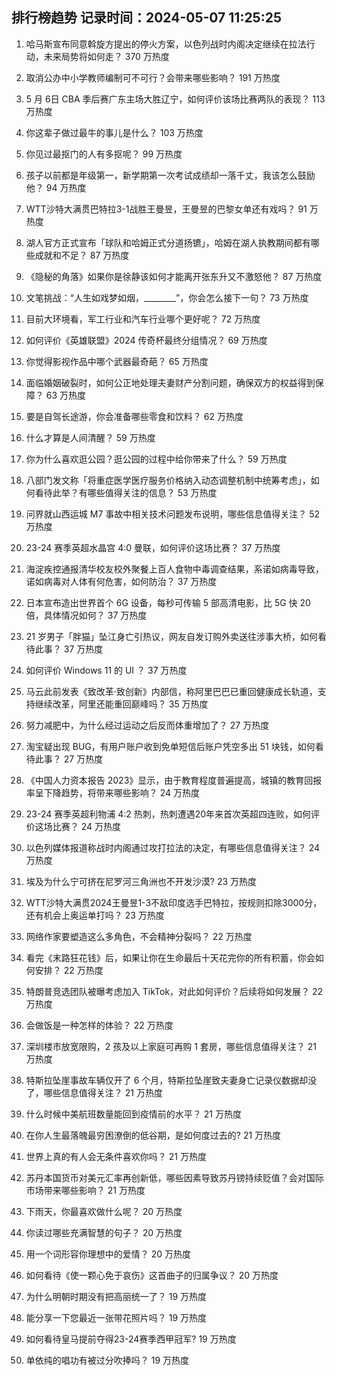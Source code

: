 
## 排行榜趋势 记录时间：2024-05-07 11:25:25
  
  1. 哈马斯宣布同意斡旋方提出的停火方案，以色列战时内阁决定继续在拉法行动，未来局势将如何走？ 370 万热度
    
  2. 取消公办中小学教师编制可不可行？会带来哪些影响？ 191 万热度
    
  3. 5 月 6日 CBA 季后赛广东主场大胜辽宁，如何评价该场比赛两队的表现？ 113 万热度
    
  4. 你这辈子做过最牛的事儿是什么？ 103 万热度
    
  5. 你见过最抠门的人有多抠呢？ 99 万热度
    
  6. 孩子以前都是年级第一，新学期第一次考试成绩却一落千丈，我该怎么鼓励他？ 94 万热度
    
  7. WTT沙特大满贯巴特拉3-1战胜王曼昱，王曼昱的巴黎女单还有戏吗？ 91 万热度
    
  8. 湖人官方正式宣布「球队和哈姆正式分道扬镳」，哈姆在湖人执教期间都有哪些成就和不足？ 87 万热度
    
  9. 《隐秘的角落》如果你是徐静该如何才能离开张东升又不激怒他？ 87 万热度
    
  10. 文笔挑战：“人生如戏梦如烟，________”，你会怎么接下一句？ 73 万热度
    
  11. 目前大环境看，军工行业和汽车行业哪个更好呢？ 72 万热度
    
  12. 如何评价《英雄联盟》2024 传奇杯最终分组情况？ 69 万热度
    
  13. 你觉得影视作品中哪个武器最奇葩？ 65 万热度
    
  14. 面临婚姻破裂时，如何公正地处理夫妻财产分割问题，确保双方的权益得到保障？ 63 万热度
    
  15. 要是自驾长途游，你会准备哪些零食和饮料？ 62 万热度
    
  16. 什么才算是人间清醒？ 59 万热度
    
  17. 你为什么喜欢逛公园？逛公园的过程中给你带来了什么？ 59 万热度
    
  18. 八部门发文称「将重症医学医疗服务价格纳入动态调整机制中统筹考虑」，如何看待此举？有哪些值得关注的信息？ 53 万热度
    
  19. 问界就山西运城 M7 事故中相关技术问题发布说明，哪些信息值得关注？ 52 万热度
    
  20. 23-24 赛季英超水晶宫 4:0 曼联，如何评价这场比赛？ 37 万热度
    
  21. 海淀疾控通报清华校友校外聚餐上百人食物中毒调查结果，系诺如病毒导致，诺如病毒对人体有何危害，如何防治？ 37 万热度
    
  22. 日本宣布造出世界首个 6G 设备，每秒可传输 5 部高清电影，比 5G 快 20 倍，具体情况如何？ 37 万热度
    
  23. 21 岁男子「胖猫」坠江身亡引热议，网友自发订购外卖送往涉事大桥，如何看待此事？ 37 万热度
    
  24. 如何评价 Windows 11 的 UI ？ 37 万热度
    
  25. 马云此前发表《致改革·致创新》内部信，称阿里巴巴已重回健康成长轨道，支持继续改革，阿里还能重回巅峰吗？ 35 万热度
    
  26. 努力减肥中，为什么经过运动之后反而体重增加了？ 27 万热度
    
  27. 淘宝疑出现 BUG，有用户账户收到免单短信后账户凭空多出 51 块钱，如何看待此事？ 27 万热度
    
  28. 《中国人力资本报告 2023》显示，由于教育程度普遍提高，城镇的教育回报率呈下降趋势，将带来哪些影响？ 24 万热度
    
  29. 23-24 赛季英超利物浦 4:2 热刺，热刺遭遇20年来首次英超四连败，如何评价这场比赛？ 24 万热度
    
  30. 以色列媒体报道称战时内阁通过攻打拉法的决定，有哪些信息值得关注？ 24 万热度
    
  31. 埃及为什么宁可挤在尼罗河三角洲也不开发沙漠? 23 万热度
    
  32. WTT沙特大满贯2024王曼昱1-3不敌印度选手巴特拉，按规则扣除3000分，还有机会上奥运单打吗？ 23 万热度
    
  33. 网络作家要塑造这么多角色，不会精神分裂吗？ 22 万热度
    
  34. 看完《末路狂花钱》后，如果让你在生命最后十天花完你的所有积蓄，你会如何安排？ 22 万热度
    
  35. 特朗普竞选团队被曝考虑加入 TikTok，对此如何评价？后续将如何发展？ 22 万热度
    
  36. 会做饭是一种怎样的体验？ 22 万热度
    
  37. 深圳楼市放宽限购，2 孩及以上家庭可再购 1 套房，哪些信息值得关注？ 21 万热度
    
  38. 特斯拉坠崖事故车辆仅开了 6 个月，特斯拉坠崖致夫妻身亡记录仪数据却没了，哪些信息值得关注？ 21 万热度
    
  39. 什么时候中美航班数量能回到疫情前的水平？ 21 万热度
    
  40. 在你人生最落魄最穷困潦倒的低谷期，是如何度过去的? 21 万热度
    
  41. 世界上真的有人会无条件喜欢你吗？ 21 万热度
    
  42. 苏丹本国货币对美元汇率再创新低，哪些因素导致苏丹镑持续贬值？会对国际市场带来哪些影响？ 21 万热度
    
  43. 下雨天，你最喜欢做什么呢？ 20 万热度
    
  44. 你读过哪些充满智慧的句子？ 20 万热度
    
  45. 用一个词形容你理想中的爱情？ 20 万热度
    
  46. 如何看待《使一颗心免于哀伤》这首曲子的归属争议？ 20 万热度
    
  47. 为什么明朝时期没有把高丽统一了？ 19 万热度
    
  48. 能分享一下您最近一张带花照片吗？ 19 万热度
    
  49. 如何看待皇马提前夺得23-24赛季西甲冠军? 19 万热度
    
  50. 单依纯的唱功有被过分吹捧吗？ 19 万热度
    